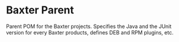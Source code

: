 # Baxter Parent

Parent POM for the Baxter projects. Specifies the Java and the JUnit version for every Baxter products, defines DEB and RPM plugins, etc.
